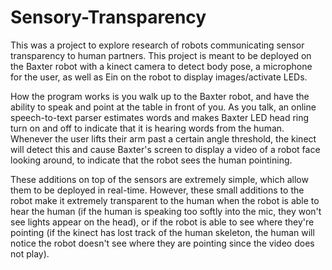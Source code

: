# Sensory-Transparency

This was a project to explore research of robots communicating sensor transparency to human partners. This project is meant to be deployed on the Baxter robot with a kinect camera to detect body pose, a microphone for the user, as well as Ein on the robot to display images/activate LEDs.

How the program works is you walk up to the Baxter robot, and have the ability to speak and point at the table in front of you. As you talk, an online speech-to-text parser estimates words and makes Baxter LED head ring turn on and off to indicate that it is hearing words from the human. Whenever the user lifts their arm past a certain angle threshold, the kinect will detect this and cause Baxter's screen to display a video of a robot face looking around, to indicate that the robot sees the human pointining.

These additions on top of the sensors are extremely simple, which allow them to be deployed in real-time. However, these small additions to the robot make it extremely transparent to the human when the robot is able to hear the human (if the human is speaking too softly into the mic, they won't see lights appear on the head), or if the robot is able to see where they're pointing (if the kinect has lost track of the human skeleton, the human will notice the robot doesn't see where they are pointing since the video does not play).
